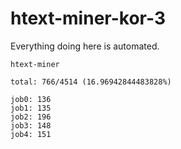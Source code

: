 # htext-miner-kor-3

Everything doing here is automated.

```
htext-miner

total: 766/4514 (16.96942844483828%)

job0: 136
job1: 135
job2: 196
job3: 148
job4: 151
```